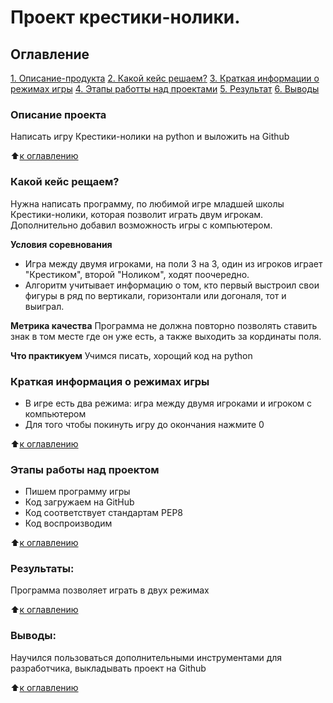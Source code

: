 # Проект крестики-нолики.

## Оглавление
[1. Описание-продукта](https://github.com/Mbarhatov/Module_B5/blob/main/README.md#Описание-продукта)
[2. Какой кейс решаем?](https://github.com/Mbarhatov/Module_B5/blob/main/README.md#Какой-кейс-решаем)
[3. Краткая информации о режимах игры](https://github.com/Mbarhatov/Module_B5/blob/main/README.md#Краткая-информация-о-режимах-игры)
[4. Этапы работты над проектами](https://github.com/Mbarhatov/Module_B5/blob/main/README.md#Этапы-работты-над-проектами)
[5. Результат](https://github.com/Mbarhatov/Module_B5/blob/main/README.md#Результат)
[6. Выводы](https://github.com/Mbarhatov/Module_B5/blob/main/README.md#Выводы)

### Описание проекта
Написать игру Крестики-нолики на python и выложить на Github 

:arrow_up:[к оглавлению](https://github.com/Mbarhatov/Module_B5/blob/main/README.md#Оглавление)


### Какой кейс рещаем?
Нужна написать программу, по любимой игре младшей школы Крестики-нолики, которая позволит играть двум игрокам. Дополнительно добавил возможность игры с компьютером.

**Условия соревнования**
- Игра между двумя игроками, на поли 3 на 3, один из игроков играет "Крестиком", второй "Ноликом", ходят поочередно.
- Алгоритм учитывает информацию о том, кто первый выстроил свои фигуры в ряд по вертикали, горизонтали или догоналя, тот и выиграл.

**Метрика качества**
Программа не должна повторно позволять ставить знак в том месте где он уже есть, а также выходить за кординаты поля.

**Что практикуем**
Учимся писать, хорощий код на python


### Краткая информация о режимах игры
- В игре есть два режима: игра между двумя игроками и игроком с компьютером
- Для того чтобы покинуть игру до окончания нажмите 0

:arrow_up:[к оглавлению](https://github.com/Mbarhatov/Module_B5/blob/main/README.md#Оглавление)


### Этапы работы над проектом 
- Пишем программу игры
- Код  загружаем на GitHub 
- Код соответствует стандартам PEP8
- Код воспроизводим

:arrow_up:[к оглавлению](https://github.com/Mbarhatov/Module_B5/blob/main/README.md#Оглавление)

### Результаты: 
Программа позволяет играть в двух режимах

:arrow_up:[к оглавлению](https://github.com/Mbarhatov/Module_B5/blob/main/README.md#Оглавление)


### Выводы: 
Научился пользоваться дополнительными инструментами для разработчика, выкладывать проект на Github 

:arrow_up:[к оглавлению](https://github.com/Mbarhatov/Module_B5/blob/main/README.md#Оглавление)
